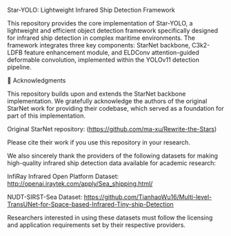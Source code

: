 Star-YOLO: Lightweight Infrared Ship Detection Framework

This repository provides the core implementation of Star-YOLO, a lightweight and efficient object detection framework specifically designed for infrared ship detection in complex maritime environments. The framework integrates three key components: StarNet backbone, C3k2-LDFB feature enhancement module, and ELDConv attention-guided deformable convolution, implemented within the YOLOv11 detection pipeline.


📜 Acknowledgments

This repository builds upon and extends the StarNet backbone implementation. We gratefully acknowledge the authors of the original StarNet work for providing their codebase, which served as a foundation for part of this implementation.

Original StarNet repository: (https://github.com/ma-xu/Rewrite-the-Stars)

Please cite their work if you use this repository in your research.

We also sincerely thank the providers of the following datasets for making high-quality infrared ship detection data available for academic research:

InfiRay Infrared Open Platform Dataset: http://openai.iraytek.com/apply/Sea_shipping.html/

NUDT-SIRST-Sea Dataset: https://github.com/TianhaoWu16/Multi-level-TransUNet-for-Space-based-Infrared-Tiny-ship-Detection

Researchers interested in using these datasets must follow the licensing and application requirements set by their respective providers.
